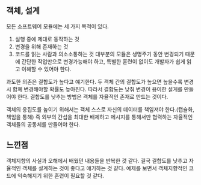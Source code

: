 ## 객체, 설계
모든 소프트웨어 모듈에는 세 가지 목적이 있다.
1. 실행 중에 제대로 동작하는 것
2. 변경을 위해 존재하는 것
3. 코드를 읽는 사람과 의소소통하는 것
대부분의 모듈은 생명주기 동안 변경되기 때문에 간단한 작업만으로 변경가능해야 하고, 특별한 훈련이 없이도 개발자가 쉽게 읽고 이해할 수 있어야 한다.

과도한 의존은 결합도가 높다고 얘기한다. 두 객체 간의 결합도가 높으면 높을수록 변경 시 함께 변경해야할 확률도 높아진다. 따라서 결합도는 낮춰 변경이 용이한 설게를 만들어야 한다.
결합도를 낮추는 방법은 객체를 자율적인 존재로 만드는 것이다.

객체의 응집도를 높이기 위해서는 객체 스스로 자신의 데이터를 책임져야 한다.(캡슐화, 책임을 통해)
즉 외부의 간섭을 최대한 배제하고 메시지를 통해서만 협력하는 자율적인 객체들의 공동체를 만들어야 한다.

## 느낀점
객체지향의 사실과 오해에서 배웠던 내용들을 반복한 것 같다. 결국 결합도를 낮추고 자율적인 객체를 설계하는 것이 좋다고 얘기하는 것 같다.
예제를 보면서 객체지향적인 코드에 익숙해지기 위한 훈련이 필요할 것 같다.
